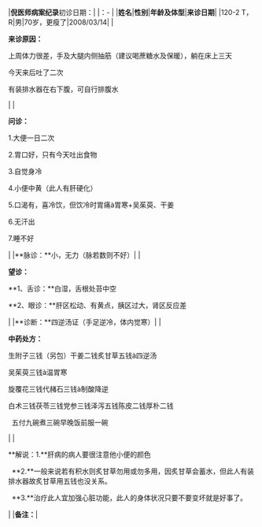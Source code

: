 ﻿|**倪医师病案纪录**初诊日期：|
|：- |
|**姓名**|**性别**|**年龄及体型**|**来诊日期**|
|120-2 T，R|男|70岁，更瘦了|2008/03/14|
|<p>**来诊原因：**</p><p>上周体力很差，手及大腿内侧抽筋（建议喝蔗糖水及保暖），躺在床上三天</p><p>今天来后吐了二次</p><p>有装排水器在右下腹，可自行排腹水</p>|
|<p>**问诊：**</p><p>1.大便一日二次</p><p>2.胃口好，只有今天吐出食物</p><p>3.自觉身冷</p><p>4.小便中黄（此人有肝硬化）</p><p>5.口渴有，喜冷饮，但饮冷时胃痛à胃寒+吴茱萸、干姜</p><p>6.无汗出</p><p>7.睡不好</p>|
|**脉诊：**小，无力（脉若数则不好）|
|<p>**望诊：**</p><p>**1、舌诊：**白湿，舌根处苔中空</p><p>**2、眼诊：**肝区松动、有黄点，胰区过大，肾区反应差</p>|
|**诊断：**四逆汤证（手足逆冷，体内觉寒）|
|<p>**中药处方：**</p><p>生附子三钱（另包）干姜二钱炙甘草五钱à四逆汤</p><p>吴茱萸三钱à温胃寒</p><p>旋覆花三钱代赭石三钱à制酸降逆</p><p>白术三钱茯苓三钱党参三钱泽泻五钱陈皮二钱厚朴二钱</p><p>` `五付九碗煮三碗早晚饭前服一碗</p>|
|<p>**解说：1.**肝病的病人要很注意他小便的颜色</p><p>` `**2.**一般来说若有积水则炙甘草勿用或勿多用，因炙甘草会蓄水，但此人有装排水器故炙甘草用五钱也没关系。</p><p>` `**3.**治疗此人宜加强心脏功能，此人的身体状况只要不要变坏就是好事了。</p><p></p>|
|**备注：**|